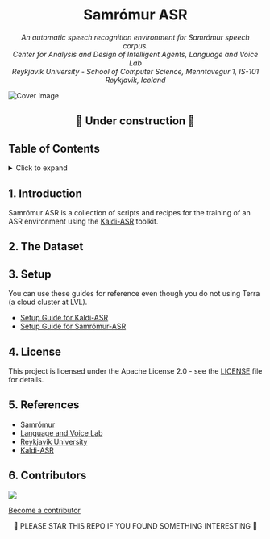 <h1 align="center">
Samrómur ASR
</h1>

<p align="center"><i>
  An automatic speech recognition environment for Samrómur speech corpus. <br/>
  Center for Analysis and Design of Intelligent Agents, Language and Voice Lab <br/>
  Reykjavik University - School of Computer Science, Menntavegur 1, IS-101 Reykjavik, Iceland
</i></p>

<img src="https://user-images.githubusercontent.com/9976294/84160937-4042f880-aa5e-11ea-8341-9f1963e0e84e.png" alt="Cover Image" align="center"/>

<h2 align="center">
🚧 Under construction 🚧
</h2>

<!-- omit in toc -->
## Table of Contents

<details>
<summary>Click to expand</summary>

- [1. Introduction](#1-introduction)
- [2. The Dataset](#2-the-dataset)
- [3. Setup](#3-setup)
- [4. License](#4-license)
- [5. References](#5-references)
- [6. Contributors](#6-contributors)

</details>

## 1. Introduction

Samrómur ASR is a collection of scripts and recipes for the training of an ASR environment using the [Kaldi-ASR](http://kaldi-asr.org/) toolkit.

## 2. The Dataset

## 3. Setup

You can use these guides for reference even though you do not using Terra (a cloud cluster at LVL).

- [Setup Guide for Kaldi-ASR](/setup_kaldi.md)
- [Setup Guide for Samrómur-ASR](/setup_samromur-asr.md)

## 4. License
This project is licensed under the Apache License 2.0 - see the [LICENSE](LICENSE) file for details.

## 5. References
- [Samrómur](https://samromur.is/)
- [Language and Voice Lab](https://lvl.ru.is/)
- [Reykjavik University](https://www.ru.is/)
- [Kaldi-ASR](http://kaldi-asr.org/)

## 6. Contributors
<a href="https://github.com/cadia-lvl/samromur-asr/graphs/contributors">
  <img src="https://contributors-img.web.app/image?repo=cadia-lvl/samromur-asr" />
</a>
<!-- Made with [contributors-img](https://contributors-img.web.app). -->

[Become a contributor](CONTRIBUTING.md)

<p align="center">
🌟 PLEASE STAR THIS REPO IF YOU FOUND SOMETHING INTERESTING 🌟
</p>
